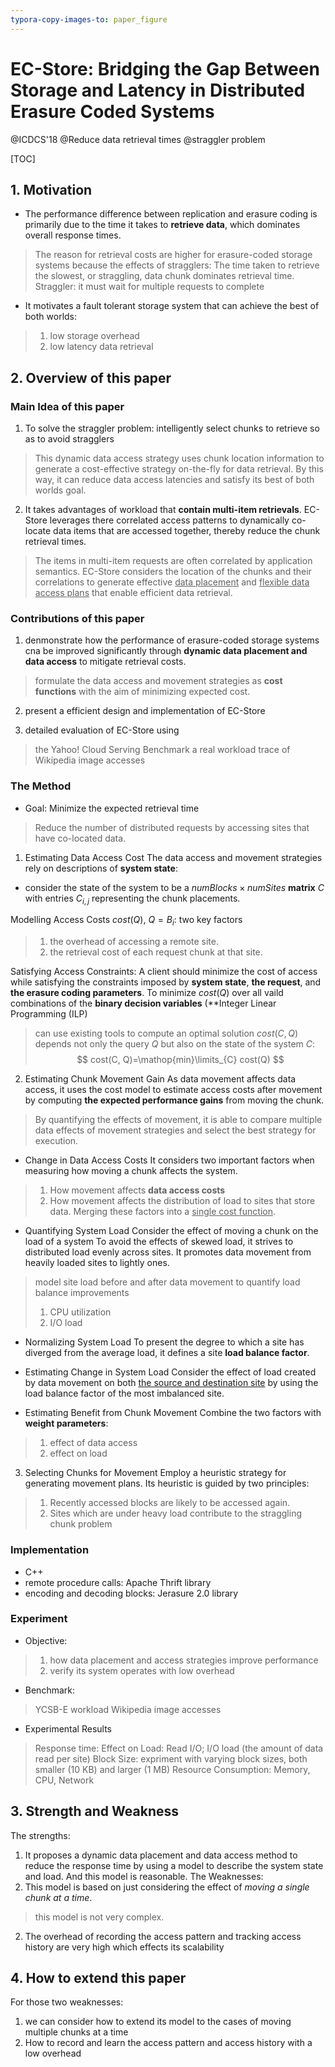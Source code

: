 ```yaml
---
typora-copy-images-to: paper_figure
---
```


# EC-Store: Bridging the Gap Between Storage and Latency in Distributed Erasure Coded Systems

@ICDCS'18 @Reduce data retrieval times @straggler problem

[TOC]

## 1. Motivation

- The performance difference between replication and erasure coding is primarily due to the time it takes to **retrieve data**, which dominates overall response times.
> The reason for retrieval costs are higher for erasure-coded storage systems because the effects of stragglers: The time taken to retrieve the slowest, or straggling, data chunk dominates retrieval time.
> Straggler: it must wait for multiple requests to complete

- It motivates a fault tolerant storage system that can achieve the best of both worlds: 
> 1. low storage overhead 
> 2. low latency data retrieval

## 2. Overview of this paper

### **Main Idea** of this paper
1. To solve the straggler problem: intelligently select chunks to retrieve so as to avoid stragglers
> This dynamic data access strategy uses chunk location information to generate a cost-effective strategy on-the-fly for data retrieval.
> By this way, it can reduce data access latencies and satisfy its best of both worlds goal.

2. It takes advantages of workload that **contain multi-item retrievals**. EC-Store leverages there correlated access patterns to dynamically co-locate data items that are accessed together, thereby reduce the chunk retrieval times.
> The items in multi-item requests are often correlated by application semantics.
> EC-Store considers the location of the chunks and their correlations to generate effective <u>data placement</u> and <u>flexible data access plans</u> that enable efficient data retrieval.

### **Contributions** of this paper
1. denmonstrate how the performance of erasure-coded storage systems cna be improved significantly through **dynamic data placement and data access** to mitigate retrieval costs.
> formulate the data access and movement strategies as **cost functions** with the aim of minimizing expected cost.

2. present a efficient design and implementation of EC-Store

3. detailed evaluation of EC-Store using 
> the Yahoo! Cloud Serving Benchmark
> a real workload trace of Wikipedia image accesses 

### The Method

- Goal: Minimize the expected retrieval time
> Reduce the number of distributed requests by accessing sites that have co-located data.

1. Estimating Data Access Cost
The data access and movement strategies rely on descriptions of **system state**:
- consider the state of the system to be a $numBlocks \times numSites$ **matrix** $C$ with entries $C_{i,j}$ representing the chunk placements.

Modelling Access Costs $cost(Q)$, $Q={B_i}$: two key factors
> 1. the overhead of accessing a remote site.
> 2. the retrieval cost of each request chunk at that site.

Satisfying Access Constraints: 
A client should minimize the cost of access while satisfying the constraints imposed by **system state**, **the request**, and **the erasure coding parameters**.
To minimize $cost(Q)$ over all vaild combinations of the **binary decision variables** (**Integer Linear Programming (ILP) 

> can use existing tools to compute an optimal solution
> $cost(C, Q)$ depends not only the query $Q$ but also on the state of the system $C$: 
> $$
> cost(C, Q)=\mathop{min}\limits_{C} cost(Q)
> $$
>

2. Estimating Chunk Movement Gain
As data movement affects data access, it uses the cost model to estimate access costs after movement by computing **the expected performance gains** from moving the chunk.
> By quantifying the effects of movement, it is able to compare multiple data effects of movement strategies and select the best strategy for execution.

- Change in Data Access Costs
It considers two important factors when measuring how moving a chunk affects the system.
>1. How movement affects **data access costs**
>2. How movement affects the distribution of load to sites that store data.
Merging these factors into a <u>single cost function</u>.


- Quantifying System Load
Consider the effect of moving a chunk on the load of a system
To avoid the effects of skewed load, it strives to distributed load evenly across sites. It promotes data movement from heavily loaded sites to lightly ones.
> model site load before and after data movement to quantify load balance improvements
> 1. CPU utilization 
> 2. I/O load

- Normalizing System Load
To present the degree to which a site has diverged from the average load, it defines a site **load balance factor**. 

- Estimating Change in System Load
Consider the effect of load created by data movement on both <u>the source and destination site</u> by using the load balance factor of the most imbalanced site.

- Estimating Benefit from Chunk Movement
Combine the two factors with **weight parameters**:
>1. effect of data access
>2. effect on load

3. Selecting Chunks for Movement
Employ a heuristic strategy for generating movement plans. Its heuristic is guided by two principles:
>1. Recently accessed blocks are likely to be accessed again.
>2. Sites which are under heavy load contribute to the straggling  chunk problem

### Implementation

- C++
- remote procedure calls: Apache Thrift library
- encoding and decoding blocks: Jerasure 2.0 library

### Experiment
- Objective:
>1. how data placement and access strategies improve performance
>2. verify its system operates with low overhead

- Benchmark:
> YCSB-E workload
> Wikipedia image accesses

- Experimental Results
> Response time: 
> Effect on Load: Read I/O; I/O load (the amount of data read per site)
> Block Size: expriment with varying block sizes, both smaller (10 KB) and larger (1 MB) 
> Resource Consumption: Memory, CPU, Network

## 3. Strength and Weakness
The strengths:
1. It proposes a dynamic data placement and data access method to reduce the response time by using a model to describe the system state and load. And this model is reasonable.
The Weaknesses:
1. This model is based on just considering the effect of *moving a single chunk at a time*.
> this model is not very complex.
2. The overhead of recording the access pattern and tracking access history are very high which effects its scalability

## 4. How to extend this paper
For those two weaknesses:
1. we can consider how to extend its model to the cases of moving multiple chunks at a time
2. How to record and learn the access pattern and access history with a low overhead